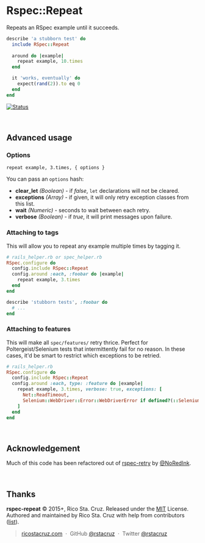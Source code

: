 # Rspec::Repeat

Repeats an RSpec example until it succeeds.

```rb
describe 'a stubborn test' do
  include RSpec::Repeat
  
  around do |example|
    repeat example, 10.times
  end

  it 'works, eventually' do
    expect(rand(2)).to eq 0
  end
end
```

[![Status](https://travis-ci.org/rstacruz/rspec-repeat.svg?branch=master)](https://travis-ci.org/rstacruz/rspec-repeat "See test builds")

<br>

## Advanced usage

### Options

```
repeat example, 3.times, { options }
```

You can pass an `options` hash:

- __clear_let__ *(Boolean)* - if *false*, `let` declarations will not be cleared.
- __exceptions__ *(Array)* - if given, it will only retry exception classes from this list.
- __wait__ *(Numeric)* - seconds to wait between each retry.
- __verbose__ *(Boolean)* - if *true*, it will print messages upon failure.

### Attaching to tags

This will allow you to repeat any example multiple times by tagging it.

```rb
# rails_helper.rb or spec_helper.rb
RSpec.configure do
  config.include RSpec::Repeat
  config.around :each, :foobar do |example|
    repeat example, 3.times
  end
end
```

```rb
describe 'stubborn tests', :foobar do
  # ...
end
```

### Attaching to features

This will make all `spec/features/` retry thrice. Perfect for Poltergeist/Selenium tests that intermittently fail for no reason. In these cases, it'd be smart to restrict which exceptions to be retried.

```rb
# rails_helper.rb
RSpec.configure do
  config.include RSpec::Repeat
  config.around :each, type: :feature do |example|
    repeat example, 3.times, verbose: true, exceptions: [
      Net::ReadTimeout,
      Selenium::WebDriver::Error::WebDriverError if defined?(::Selenium)
    ]
  end
end
```

<br>

## Acknowledgement

Much of this code has been refactored out of [rspec-retry](https://github.com/NoRedInk/rspec-retry) by [@NoRedInk](https://github.com/NoRedInk).

<br>

## Thanks

**rspec-repeat** © 2015+, Rico Sta. Cruz. Released under the [MIT] License.<br>
Authored and maintained by Rico Sta. Cruz with help from contributors ([list][contributors]).

> [ricostacruz.com](http://ricostacruz.com) &nbsp;&middot;&nbsp;
> GitHub [@rstacruz](https://github.com/rstacruz) &nbsp;&middot;&nbsp;
> Twitter [@rstacruz](https://twitter.com/rstacruz)

[MIT]: http://mit-license.org/
[contributors]: http://github.com/rstacruz/rspec-repeat/contributors
